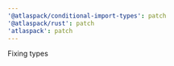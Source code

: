 ```yaml
---
'@atlaspack/conditional-import-types': patch
'@atlaspack/rust': patch
'atlaspack': patch
---
```


Fixing types
